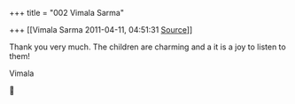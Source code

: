 +++
title = "002 Vimala Sarma"

+++
[[Vimala Sarma	2011-04-11, 04:51:31 [Source](https://groups.google.com/g/samskrita/c/CmPK2IRZQVk)]]



Thank you very much. The children are charming and a it is a joy to listen to them!

Vimala



